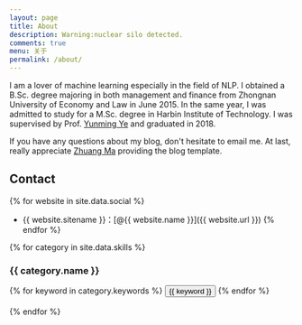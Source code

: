 ```yaml
---
layout: page
title: About
description: Warning:nuclear silo detected.
comments: true
menu: 关于
permalink: /about/
---
```

I am a lover of machine learning especially in the field of NLP. I obtained a B.Sc. degree majoring in both management and finance from Zhongnan University of Economy and Law in June 2015. In the same year,
I was admitted to study for a M.Sc. degree in Harbin Institute of Technology. I was supervised by Prof. [Yunming Ye](http://homepage.hit.edu.cn/pages/yeyunming) and graduated in 2018.

If you have any questions about my blog, don't hesitate to email me. At last, really appreciate [Zhuang Ma](mazhuang.org) providing the blog template.

## Contact

{% for website in site.data.social %}
* {{ website.sitename }}：[@{{ website.name }}]({{ website.url }})
{% endfor %}


{% for category in site.data.skills %}
### {{ category.name }}
<div class="btn-inline">
{% for keyword in category.keywords %}
<button class="btn btn-outline" type="button">{{ keyword }}</button>
{% endfor %}
<br>
<br>
</div>
{% endfor %}
